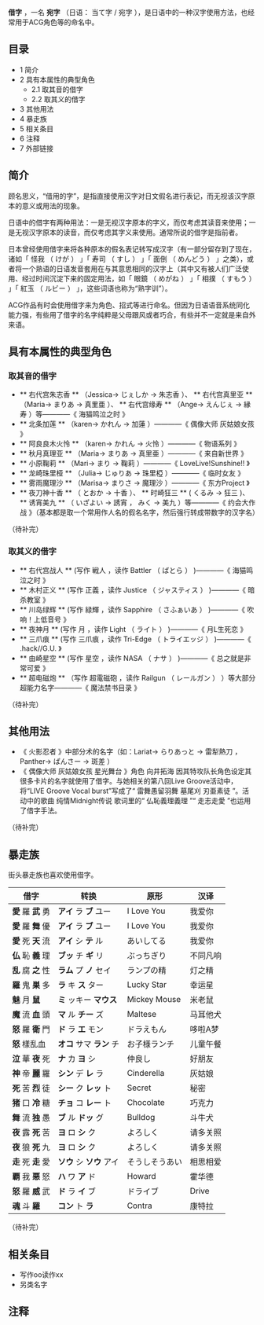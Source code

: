 **借字** ，一名 **宛字** （日语：  当て字  /  宛字  ），是日语中的一种汉字使用方法，也经常用于ACG角色等的命名中。

##  目录

  * 1  简介 
  * 2  具有本属性的典型角色 
    * 2.1  取其音的借字 
    * 2.2  取其义的借字 
  * 3  其他用法 
  * 4  暴走族 
  * 5  相关条目 
  * 6  注释 
  * 7  外部链接 

##  简介

顾名思义，“借用的字”，是指直接使用汉字对日文假名进行表记，而无视该汉字原本的意义或用法的现象。

日语中的借字有两种用法：一是无视汉字原本的字义，而仅考虑其读音来使用；一是无视汉字原本的读音，而仅考虑其字义来使用。通常所说的借字是指前者。

日本曾经使用借字来将各种原本的假名表记转写成汉字（有一部分留存到了现在，诸如「  怪我  （  けが  ）  」「  寿司  （  すし  ）  」「
面倒  （  めんどう  ）  」之类），或者将一个熟语的日语发音套用在与其意思相同的汉字上（其中又有被人们广泛使用、经过时间沉淀下来的固定用法，如「
眼鏡  （  めがね  ）  」「  相撲  （  すもう  ）  」「  紅玉  （  ルビー  ）  」，这些词语也称为“熟字训”）。

ACG作品有时会使用借字来为角色、招式等进行命名。但因为日语语音系统同化能力强，有些用了借字的名字纯粹是父母跟风或者巧合，有些并不一定就是来自外来语。

##  具有本属性的典型角色

###  取其音的借字

  * ** 右代宫朱志香  ** （Jessica→  じぇしか  →  朱志香  ）、 ** 右代宫真里亚  ** （Maria→  まりあ  →  真里亜  ）、 ** 右代宫缘寿  ** （Ange→  えんじぇ  →  縁寿  ）等————《  海猫鸣泣之时  》 
  * ** 北条加莲  ** （karen→  かれん  →  加蓮  ）————《  偶像大师 灰姑娘女孩  》 
  * ** 阿良良木火怜  ** （karen→  かれん  →  火怜  ）————《  物语系列  》 
  * ** 秋月真理亚  ** （Maria→  まりあ  →  真里亜  ）————《  来自新世界  》 
  * ** 小原鞠莉  ** （Mari→  まり  →  鞠莉  ）————《  LoveLive!Sunshine!!  》 
  * ** 龙崎珠里桠  ** （Julia→  じゅりあ  →  珠里椏  ）————《  临时女友  》 
  * ** 雾雨魔理沙  ** （Marisa→  まりさ  →  魔理沙  ）————《  东方Project  》 
  * ** 夜刀神十香  ** （  とおか  →  十香  ）、 ** 时崎狂三  ** (  くるみ  →  狂三  )、 ** 诱宵美九  ** （  いざよい  →  誘宵  ，  みく  →  美九  ）等————《  约会大作战  》（基本都是取一个常用作人名的假名名字，然后强行转成带数字的汉字名） 

（待补完）

###  取其义的借字

  * ** 右代宫战人  ** (写作  戦人  ，读作  Battler  （  ばとら  ）  )————《  海猫鸣泣之时  》 
  * ** 木村正义  ** (写作  正義  ，读作  Justice  （  ジャスティス  ）  )————《  暗杀教室  》 
  * ** 川岛绿辉  ** (写作  緑輝  ，读作  Sapphire  （  さふぁいあ  ）  )————《  吹响！上低音号  》 
  * ** 夜神月  ** (写作  月  ，读作  Light  （  ライト  ）  )————《  月L生死恋  》 
  * ** 三爪痕  ** (写作  三爪痕  ，读作  Tri-Edge  （  トライエッジ  ）  )————《  .hack//G.U.  》 
  * ** 由崎星空  ** (写作  星空  ，读作  NASA  （  ナサ  ）  )————《  总之就是非常可爱  》 
  * ** 超电磁炮  ** （写作  超電磁砲  ，读作  Railgun  （  レールガン  ）  ）等大部分超能力名字————《  魔法禁书目录  》 

（待补完）

##  其他用法

  * 《  火影忍者  》中部分术的名字（如：Lariat→  らりあっと  →  雷犁熱刀  ，Panther→  ぱんさー  →  斑差  ） 
  * 《  偶像大师 灰姑娘女孩 星光舞台  》角色  向井拓海  因其特攻队长角色设定其很多卡片的名字就使用了借字。与她相关的第八回Live Groove活动中，将“LIVE Groove Vocal burst”写成了“  雷舞愚留羽舞 墓尾刈 刃亜素徒  ”。活动中的歌曲  纯情Midnight传说  歌词里的“  仏恥義理義理  ”“  走志走愛  ”也运用了借字手法。 

（待补完）

##  暴走族

街头暴走族也喜欢使用借字。

|  借字  |  转换  |  原形  |  汉译   
---|---|---|---  
**愛** 羅 **武** 勇  |  **アイ** ラ **ブ** ユー  |  I Love You  |  我爱你   
**愛** 羅 **舞** 優  |  **アイ** ラ **ブ** ユー  |  I Love You  |  我爱你   
**愛** 死 **天** 流  |  **アイ** シ **テ** ル  |  あいしてる  |  我爱你   
**仏** 恥 **義** 理  |  **ブッ** チ **ギ** リ  |  ぶっちぎり  |  不同凡响   
**乱** 腐 **之** 性  |  **ラム** プ **ノ** セイ  |  ランプの精  |  灯之精   
**羅** 鬼 **巣** 多  |  **ラ** キ **ス** ター  |  Lucky Star  |  幸运星   
**魅** 月 **鼠** |  **ミ** ッキー **マウス** |  Mickey Mouse  |  米老鼠   
**魔** 流 **血** 頭  |  **マ** ル **チー** ズ  |  Maltese  |  马耳他犬   
**怒** 羅 **衛** 門  |  **ド** ラ **エ** モン  |  ドラえもん  |  哆啦A梦   
**怒** 樣乱血  |  **オコ** サマ **ラン** チ  |  お子様ランチ  |  儿童午餐   
**泣** 華 **夜** 死  |  **ナ** カ **ヨ** シ  |  仲良し  |  好朋友   
**神** 帝 **麗** 羅  |  **シン** デ **レ** ラ  |  Cinderella  |  灰姑娘   
**死** 苦 **烈** 徒  |  **シー** ク **レッ** ト  |  Secret  |  秘密   
**猪** 口 **冷** 糖  |  **チョ** コ **レー** ト  |  Chocolate  |  巧克力   
**舞** 流 **独** 愚  |  **ブ** ル **ドッ** グ  |  Bulldog  |  斗牛犬   
**夜** 露 **死** 苦  |  **ヨ** ロ **シ** ク  |  よろしく  |  请多关照   
**夜** 狼 **死** 九  |  **ヨ** ロ **シ** ク  |  よろしく  |  请多关照   
**走** 死 **走** 愛  |  **ソウ** シ **ソウ** アイ  |  そうしそうあい  |  相思相爱   
**覇** 我 **悪** 怒  |  **ハ** ワ **ア** ド  |  Howard  |  霍华德   
**怒** 羅 **威** 武  |  **ド** ラ **イ** ブ  |  ドライブ  |  Drive   
**魂** 斗 **羅** |  **コン** ト **ラ** |  Contra  |  康特拉   
  
（待补完）

##  相关条目

  * 写作oo读作xx 
  * 另类名字 

##  注释